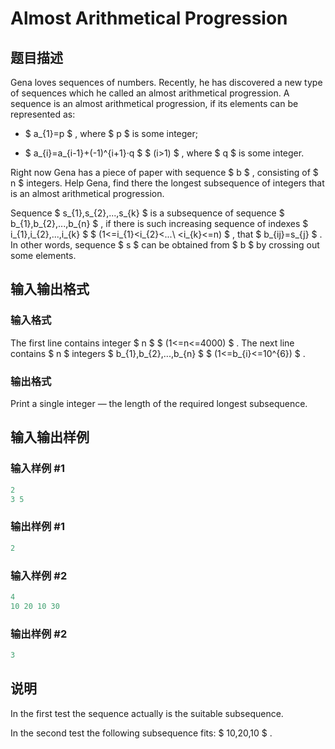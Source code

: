 # Almost Arithmetical Progression

## 题目描述

Gena loves sequences of numbers. Recently, he has discovered a new type of sequences which he called an almost arithmetical progression. A sequence is an almost arithmetical progression, if its elements can be represented as:

- $ a_{1}=p $ , where $ p $ is some integer;

- $ a_{i}=a_{i-1}+(-1)^{i+1}·q $ $ (i&gt;1) $ , where $ q $ is some integer.

Right now Gena has a piece of paper with sequence $ b $ , consisting of $ n $ integers. Help Gena, find there the longest subsequence of integers that is an almost arithmetical progression.

Sequence $ s_{1},s_{2},...,s_{k} $ is a subsequence of sequence $ b_{1},b_{2},...,b_{n} $ , if there is such increasing sequence of indexes $ i_{1},i_{2},...,i_{k} $ $ (1<=i_{1}&lt;i_{2}&lt;...\ &lt;i_{k}<=n) $ , that $ b_{ij}=s_{j} $ . In other words, sequence $ s $ can be obtained from $ b $ by crossing out some elements.

## 输入输出格式

### 输入格式

The first line contains integer $ n $ $ (1<=n<=4000) $ . The next line contains $ n $ integers $ b_{1},b_{2},...,b_{n} $ $ (1<=b_{i}<=10^{6}) $ .

### 输出格式

Print a single integer — the length of the required longest subsequence.

## 输入输出样例

### 输入样例 #1

```cpp
2
3 5

```
### 输出样例 #1

```cpp
2

```
### 输入样例 #2

```cpp
4
10 20 10 30

```
### 输出样例 #2

```cpp
3

```
## 说明

In the first test the sequence actually is the suitable subsequence.

In the second test the following subsequence fits: $ 10,20,10 $ .

